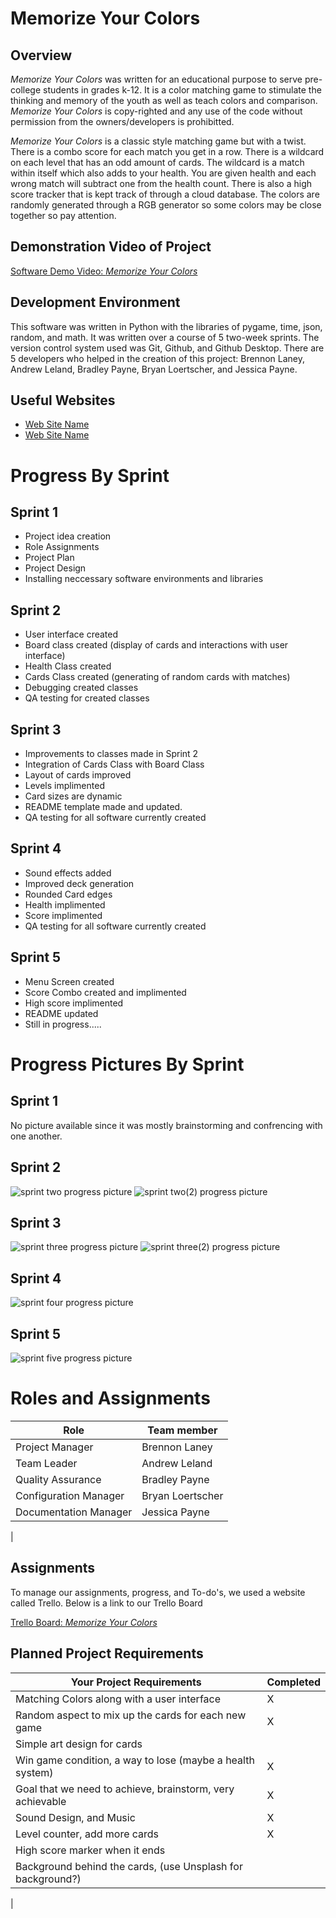 # Memorize Your Colors

## Overview

*Memorize Your Colors* was written for an educational purpose to serve pre-college students in grades k-12. It is a color matching game to stimulate the thinking and memory of the youth as well as teach colors and comparison. *Memorize Your Colors* is copy-righted and any use of the code without permission from the owners/developers is prohibitted. 

*Memorize Your Colors* is a classic style matching game but with a twist. There is a combo score for each match you get in a row. There is a wildcard on each level that has an odd amount of cards. The wildcard is a match within itself which also adds to your health. You are given health and each wrong match will subtract one from the health count. There is also a high score tracker that is kept track of through a cloud database. The colors are randomly generated through a RGB generator so some colors may be close together so pay attention. 

## Demonstration Video of Project
[Software Demo Video: *Memorize Your Colors*](http://youtube.link.goes.here)

## Development Environment

This software was written in Python with the libraries of pygame, time, json, random, and math. It was written over a course of 5 two-week sprints. The version control system used was Git, Github, and Github Desktop. There are 5 developers who helped in the creation of this project: Brennon Laney, Andrew Leland, Bradley Payne, Bryan Loertscher, and Jessica Payne.

## Useful Websites

* [Web Site Name](http://url.link.goes.here)
* [Web Site Name](http://url.link.goes.here)

# Progress By Sprint 
## Sprint 1
* Project idea creation
* Role Assignments
* Project Plan
* Project Design
* Installing neccessary software environments and libraries
## Sprint 2
* User interface created
* Board class created (display of cards and interactions with user interface)
* Health Class created
* Cards Class created (generating of random cards with matches)
* Debugging created classes
* QA testing for created classes
## Sprint 3
* Improvements to classes made in Sprint 2
* Integration of Cards Class with Board Class
* Layout of cards improved
* Levels implimented
* Card sizes are dynamic
* README template made and updated.
* QA testing for all software currently created
## Sprint 4
* Sound effects added
* Improved deck generation
* Rounded Card edges
* Health implimented
* Score implimented
* QA testing for all software currently created
## Sprint 5
* Menu Screen created
* Score Combo created and implimented
* High score implimented
* README updated
* Still in progress.....
# Progress Pictures By Sprint

## Sprint 1
No picture available since it was mostly brainstorming and confrencing with one another.
## Sprint 2
![sprint two progress picture](pictures/sprint2.png)
![sprint two(2) progress picture](pictures/sprint2.1.png)
## Sprint 3
![sprint three progress picture](pictures/sprint3.png)
![sprint three(2) progress picture](pictures/sprint3.1.png)
## Sprint 4
![sprint four progress picture](pictures/sprint4.png)
## Sprint 5
![sprint five progress picture](pictures/sprint5.png)

# Roles and Assignments

Role | Team member
-------- | -------- 
Project Manager | Brennon Laney
Team Leader | Andrew Leland 
Quality Assurance | Bradley Payne
Configuration Manager | Bryan Loertscher
Documentation Manager | Jessica Payne
 |
<!--- Graphic Designer |	Gergo M  Commented out until he does something on the prodject-->

## Assignments 
To manage our assignments, progress, and To-do's, we used a website called Trello. Below is a link to our Trello Board
 
[Trello Board: *Memorize Your Colors*](https://trello.com/b/Lzs0ir4K/memorize-your-colors) 

## Planned Project Requirements
Your Project Requirements | Completed
------------------------- | ---------
Matching Colors along with a user interface | X
Random aspect to mix up the cards for each new game | X
Simple art design for cards | 
Win game condition, a way to lose (maybe a health system) | X
Goal that we need to achieve, brainstorm, very achievable | X
Sound Design, and Music | X
Level counter, add more cards | X
High score marker when it ends | 
Background behind the cards, (use Unsplash for background?) |
 |